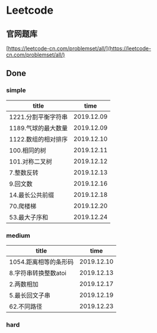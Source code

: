 # Leetcode

## 官网题库

[https://leetcode-cn.com/problemset/all/](https://leetcode-cn.com/problemset/all/) 

## Done

### simple

|title|time|
|-|-|
| 1221.分割平衡字符串 |2019.12.09
|1189.气球的最大数量| 2019.12.09
|1122.数组的相对排序 |2019.12.10
|100.相同的树| 2019.12.11
|101.对称二叉树|2019.12.12
|7.整数反转|2019.12.13
|9.回文数|2019.12.16
|14.最长公共前缀|2019.12.18
|70.爬楼梯|2019.12.20
|53.最大子序和|2019.12.24


### medium

|title|time
|-|-
|1054.距离相等的条形码|2019.12.10
|8.字符串转换整数atoi|2019.12.13
|2.两数相加|2019.12.17
|5.最长回文子串|2019.12.19
|62.不同路径|2019.12.23


### hard


